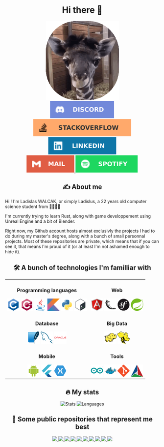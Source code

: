 <div id="header" align="center">
    <h1 align="center"> Hi there 👋 </h1>
    <img src="Images/giraffe.gif">
</div>
<div id="badges" align="center">
    <a href="https://discordapp.com/users/192709241855803392">
        <img src="Icons/Social/discord.svg" alt="Discord"/>
    </a>
    <a href="https://stackoverflow.com/users/11448458">
        <img src="Icons/Social/stackoverflow.svg" alt="StackOverflow"/>
    </a>
    <a href="https://www.linkedin.com/in/ladislaswalcak/">
        <img src="Icons/Social/linkedin.svg" alt="LinkedIn"/>
    </a>
    <br>
    <a href="mailto:walcak.ladislas@gmail.com">
        <img src="Icons/Social/mail.svg" alt="Mail" />
    </a>
    <a href="https://open.spotify.com/user/darkycrok">
        <img src="Icons/Social/spotify.svg" alt="Spotify" />
    </a>
</div>
<div id="about">
    <h2 align="center"> ✍️ About me </h2>
    <p> Hi ! I'm Ladislas WALCAK, or simply Ladislus, a 22 years old computer science student from 🥐🇫🇷🥖 </p>
    <p> I'm currently trying to learn Rust, along with game developpement using Unreal Engine and a bit of Blender. </p>
    <p> Right now, my Github account hosts almost exclusivly the projects I had to do during my master's degree, along with a bunch of small personnal projects. Most of these repositories are private, which means that if you can see it, that means I'm proud of it (or at least I'm not ashamed enough to hide it). </p>
</div>
<h2 align="center"> 🛠️ A bunch of technologies I'm familliar with </h2>
<table align="center">
    <tr>
        <td>
            <div align="center">
                <h3> Programming languages </h3>
                <img src="Icons/DevIcon/c.svg" width=40 height=40>
                <img src="Icons/DevIcon/cpp.svg" width=40 height=40>
                <img src="Icons/DevIcon/java.svg" width=40 height=40>
                <img src="Icons/DevIcon/kotlin.svg" width=40 height=40>
                <img src="Icons/DevIcon/python.svg" width=40 height=40>
                <img src="Icons/DevIcon/bash.svg" width=40 height=40>
            </div>
        </td>
        <td>
            <div align="center">
                <h3> Web </h3>
                <img src="Icons/DevIcon/angularjs.svg" width=40 height=40>
                <img src="Icons/DevIcon/flask.svg" width=40 height=40>
                <img src="Icons/DevIcon/symfony.svg" width=40 height=40>
                <img src="Icons/DevIcon/spring.svg" width=40 height=40>
            </div>
        </td>
    </tr>
    <tr>
        <td>
            <div align="center">
                <h3> Database </h3>
                <img src="Icons/DevIcon/sqlite.svg" width=40 height=40>
                <img src="Icons/DevIcon/mysql.svg" width=40 height=40>
                <img src="Icons/DevIcon/oracle.svg" width=40 height=40>
            </div>
        </td>
        <td>
            <div align="center">
                <h3> Big Data </h3>            
                <img src="Icons/DevIcon/pig.svg" width=40 height=40>
                <img src="Icons/DevIcon/hive.svg" width=40 height=40>
            </div>
        </td>
    </tr>
    <tr>
        <td>  
            <div align="center">
                <h3> Mobile </h3>
                <img src="Icons/DevIcon/android.svg" width=40 height=40>
                <img src="Icons/DevIcon/flutter.svg" width=40 height=40>
                <img src="Icons/DevIcon/xamarin.svg" width=40 height=40>
            </div>
        </td>
        <td>
            <div align="center">
                <h3> Tools </h3>
                <img src="Icons/DevIcon/arduino.svg" width=40 height=40>
                <img src="Icons/DevIcon/docker.svg" width=40 height=40>
                <img src="Icons/DevIcon/git.svg" width=40 height=40>
                <img src="Icons/DevIcon/cmake.svg" width=40 height=40>
            </div>
        </td>
    </tr>
</table>
<h2 align="center"> 🔥 My stats </h2>
<div id="stats" align="center">
    <img src="https://github-readme-stats.vercel.app/api?username=ladislus&show_icons=true&theme=radical&count_private=true&hide=contribs" alt="Stats"/>
    <img src="https://github-readme-stats.vercel.app/api/top-langs/?username=ladislus&layout=compact&hide=html,css&langs_count=5&theme=radical" alt="Languages"/>
</div>
<div id="repos" align="center">
    <h2> 📖 Some public repositories that represent me best </h2>
    <a href="https://github.com/Ladislus/m2_as_project/">
        <img src="https://github-readme-stats.vercel.app/api/pin/?username=ladislus&repo=m2_as_project&theme=radical" />
    </a>
    <a href="https://github.com/Ladislus/m2_san_project/">
        <img src="https://github-readme-stats.vercel.app/api/pin/?username=ladislus&repo=m2_san_project&theme=radical" />
    </a>
    <a href="https://github.com/Ladislus/m2_php_sse-tp2/">
        <img src="https://github-readme-stats.vercel.app/api/pin/?username=ladislus&repo=m2_php_sse-tp2&theme=radical" />
    </a>
    <a href="https://github.com/Ladislus/m2_php_mpi-project/">
        <img src="https://github-readme-stats.vercel.app/api/pin/?username=ladislus&repo=m2_php_mpi-project&theme=radical" />
    </a>
    <a href="https://github.com/Ladislus/m2_php_opencl-td2/">
        <img src="https://github-readme-stats.vercel.app/api/pin/?username=ladislus&repo=m2_php_opencl-td2&theme=radical" />
    </a>
    <a href="https://github.com/Ladislus/m1_compil_luo/">
        <img src="https://github-readme-stats.vercel.app/api/pin/?username=ladislus&repo=m1_compil_luo&theme=radical" />
    </a>
    <a href="https://github.com/Ladislus/m1_proggraph_projet-cuda/">
        <img src="https://github-readme-stats.vercel.app/api/pin/?username=ladislus&repo=m1_proggraph_projet-cuda&theme=radical" />
    </a>
    <a href="https://github.com/Ladislus/m1_unity_project/">
        <img src="https://github-readme-stats.vercel.app/api/pin/?username=ladislus&repo=m1_unity_project&theme=radical" />
    </a>
    <a href="https://github.com/Ladislus/m1_mga_5-coloration/">
        <img src="https://github-readme-stats.vercel.app/api/pin/?username=ladislus&repo=m1_mga_5-coloration&theme=radical" />
    </a>
    <a href="https://github.com/Ladislus/m1_devmul_projet/">
        <img src="https://github-readme-stats.vercel.app/api/pin/?username=ladislus&repo=m1_devmul_projet&theme=radical" />
    </a>
</div>